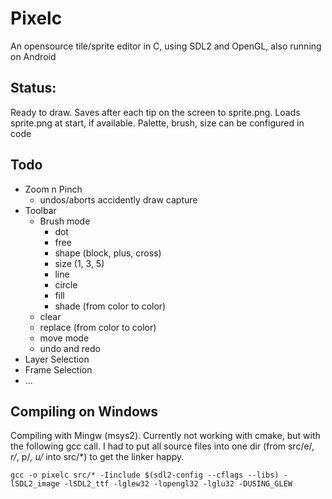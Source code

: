 # Pixelc
An opensource tile/sprite editor in C, using SDL2 and OpenGL, also running on Android

## Status:
Ready to draw.
Saves after each tip on the screen to sprite.png.
Loads sprite.png at start, if available.
Palette, brush, size can be configured in code

## Todo
- Zoom n Pinch 
  - undos/aborts accidently draw capture
- Toolbar
  - Brush mode
    - dot
    - free
    - shape (block, plus, cross)
    - size (1, 3, 5)
    - line
    - circle
    - fill
    - shade (from color to color)
  - clear
  - replace (from color to color)
  - move mode
  - undo and redo
- Layer Selection
- Frame Selection
- ...

## Compiling on Windows
Compiling with Mingw (msys2).
Currently not working with cmake, but with the following gcc call.
I had to put all source files into one dir (from src/e/*, r/*, p/*, u/* into src/*) to get the linker happy.
```
gcc -o pixelc src/* -Iinclude $(sdl2-config --cflags --libs) -lSDL2_image -lSDL2_ttf -lglew32 -lopengl32 -lglu32 -DUSING_GLEW
```
